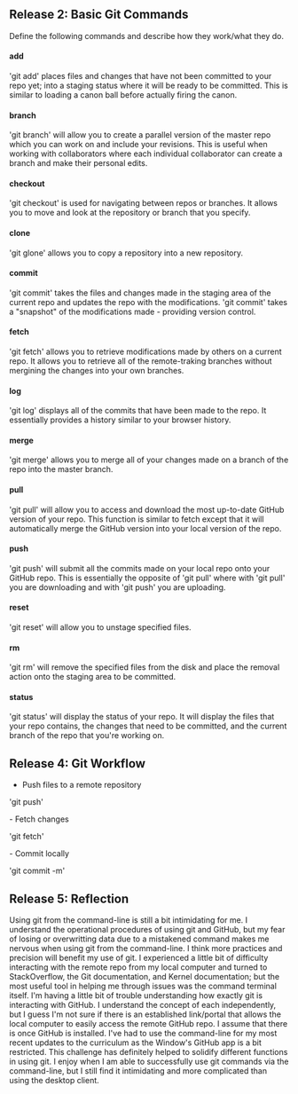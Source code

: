 ## Release 2: Basic Git Commands
Define the following commands and describe how they work/what they do.  


#### add
<p>'git add' places files and changes that have not been committed to your repo yet; into a staging status where it will be ready to be committed. This is similar to loading a canon ball before actually firing the canon.</p>

#### branch
<p>'git branch' will allow you to create a parallel version of the master repo which you can work on and include your revisions. This is useful when working with collaborators where each individual collaborator can create a branch and make their personal edits.</p>

#### checkout
<p>'git checkout' is used for navigating between repos or branches. It allows you to move and look at the repository or branch that you specify.</p>

#### clone
<p>'git glone' allows you to copy a repository into a new repository.</p>

#### commit
<p>'git commit' takes the files and changes made in the staging area of the current repo and updates the repo with the modifications. 'git commit' takes a "snapshot" of the modifications made - providing version control.</p>

#### fetch
<p>'git fetch' allows you to retrieve modifications made by others on a current repo. It allows you to retrieve all of the remote-traking branches without mergining the changes into your own branches.</p>

#### log
<p>'git log' displays all of the commits that have been made to the repo. It essentially provides a history similar to your browser history.</p>

#### merge
<p>'git merge' allows you to merge all of your changes made on a branch of the repo into the master branch.</p>

#### pull
<p>'git pull' will allow you to access and download the most up-to-date GitHub version of your repo. This function is similar to fetch except that it will automatically merge the GitHub version into your local version of the repo.</p>

#### push
<p>'git push' will submit all the commits made on your local repo onto your GitHub repo. This is essentially the opposite of 'git pull' where with 'git pull' you are downloading and with 'git push' you are uploading.</p>

#### reset
<p>'git reset' will allow you to unstage specified files.</p>

#### rm
<p>'git rm' will remove the specified files from the disk and place the removal action onto the staging area to be committed.</p>

#### status
<p>'git status' will display the status of your repo. It will display the files that your repo contains, the changes that need to be committed, and the current branch of the repo that you're working on.</p>


## Release 4: Git Workflow

- Push files to a remote repository
<p>'git push'</p>
- Fetch changes
<p>'git fetch'</p>
- Commit locally
<p>'git commit -m'</p>

## Release 5: Reflection

<p>Using git from the command-line is still a bit intimidating for me. I understand the operational procedures of using git and GitHub, but my fear of losing or overwritting data due to a mistakened command makes me nervous when using git from the command-line. I think more practices and precision will benefit my use of git. I experienced a little bit of difficulty interacting with the remote repo from my local computer and turned to StackOverflow, the Git documentation, and Kernel documentation; but the most useful tool in helping me through issues was the command terminal itself. I'm having a little bit of trouble understanding how exactly git is interacting with GitHub. I understand the concept of each independently, but I guess I'm not sure if there is an established link/portal that allows the local computer to easily access the remote GitHub repo. I assume that there is once GitHub is installed. I've had  to use the command-line for my most recent updates to the curriculum as the Window's GitHub app is a bit restricted. This challenge has definitely helped to solidify different functions in using git. I enjoy when I am able to successfully use git commands via the command-line, but I still find it intimidating and more complicated than using the desktop client.</p>